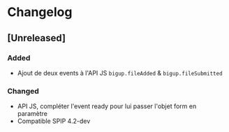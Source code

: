 # Changelog

## [Unreleased]

### Added

- Ajout de deux events à l'API JS `bigup.fileAdded` & `bigup.fileSubmitted`

### Changed

- API JS, compléter l'event ready pour lui passer l'objet form en paramètre
- Compatible SPIP 4.2-dev
